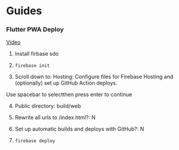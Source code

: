 # Guides


### Flutter PWA Deploy
[Video](https://www.youtube.com/watch?v=OwO0oPcCeX0&t=316s)

1. Install firbase sdo

2. `firebase init`

3. Scroll down to: 
Hosting: Configure files for Firebase Hosting and (optionally) set up GitHub Action deploys.

Use spacebar to selectthen press enter to continue

4. Public directory: build/web

5. Rewrite all urls to /index.html?: N

6. Set up automatic builds and deploys with GitHub?: N

7. `firebase deploy`

